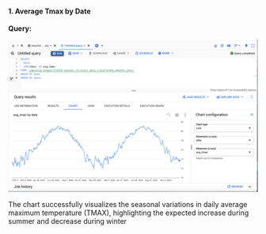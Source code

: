 #### 1. Average Tmax by Date

**Query:**

![Average Tmax by Date](BigQuery-images/Avg-Tmax.png)

The chart successfully visualizes the seasonal variations in daily average maximum temperature (TMAX), highlighting the expected increase during summer and decrease during winter

